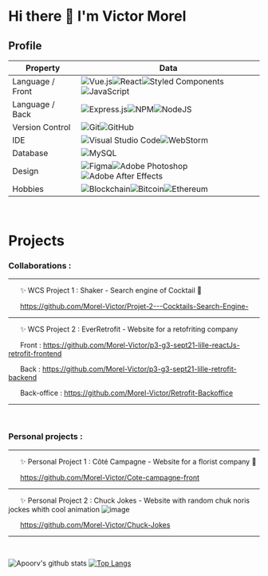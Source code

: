 # Hi there 👋 I'm Victor Morel 

## Profile
Property                 | Data  
-------------------------|------
Language / Front           |	![Vue.js](https://img.shields.io/badge/vuejs-%2335495e.svg?style=for-the-badge&logo=vuedotjs&logoColor=%234FC08D)![React](https://img.shields.io/badge/react-%2320232a.svg?style=for-the-badge&logo=react&logoColor=%2361DAFB)![Styled Components](https://img.shields.io/badge/styled--components-DB7093?style=for-the-badge&logo=styled-components&logoColor=white)![JavaScript](https://img.shields.io/badge/javascript-%23323330.svg?style=for-the-badge&logo=javascript&logoColor=%23F7DF1E)
Language / Back    |![Express.js](https://img.shields.io/badge/express.js-%23404d59.svg?style=for-the-badge&logo=express&logoColor=%2361DAFB)![NPM](https://img.shields.io/badge/NPM-%23000000.svg?style=for-the-badge&logo=npm&logoColor=white)![NodeJS](https://img.shields.io/badge/node.js-6DA55F?style=for-the-badge&logo=node.js&logoColor=white)
Version Control                 | ![Git](https://img.shields.io/badge/git-%23F05033.svg?style=for-the-badge&logo=git&logoColor=white)![GitHub](https://img.shields.io/badge/github-%23121011.svg?style=for-the-badge&logo=github&logoColor=white)
IDE | ![Visual Studio Code](https://img.shields.io/badge/Visual%20Studio%20Code-0078d7.svg?style=for-the-badge&logo=visual-studio-code&logoColor=white)![WebStorm](https://img.shields.io/badge/webstorm-143?style=for-the-badge&logo=webstorm&logoColor=white&color=black)
Database | ![MySQL](https://camo.githubusercontent.com/b46e59b09c063a31380646688a68018381767a7a206547c93f896df4643671e9/68747470733a2f2f696d672e736869656c64732e696f2f62616467652f6d7973716c2d2532333030303030662e7376673f7374796c653d666f722d7468652d6261646765266c6f676f3d6d7973716c266c6f676f436f6c6f723d7768697465)
Design | ![Figma](https://img.shields.io/badge/figma-%23F24E1E.svg?style=for-the-badge&logo=figma&logoColor=white)![Adobe Photoshop](https://img.shields.io/badge/adobe%20photoshop-%2331A8FF.svg?style=for-the-badge&logo=adobe%20photoshop&logoColor=white)![Adobe After Effects](https://img.shields.io/badge/Adobe%20After%20Effects-9999FF.svg?style=for-the-badge&logo=Adobe%20After%20Effects&logoColor=white)
Hobbies | ![Blockchain](https://img.shields.io/badge/Blockchain-2F3134?style=for-the-badge&logo=hyperledger&logoColor=white)![Bitcoin](https://img.shields.io/badge/Bitcoin-000?style=for-the-badge&logo=bitcoin&logoColor=white)![Ethereum](https://img.shields.io/badge/Ethereum-3C3C3D?style=for-the-badge&logo=Ethereum&logoColor=white)

&nbsp;

# Projects

### Collaborations :

-----------

&nbsp; &nbsp; &nbsp; ✨ WCS Project 1 : Shaker - Search engine of Cocktail 🍹

&nbsp; &nbsp; &nbsp; https://github.com/Morel-Victor/Projet-2---Cocktails-Search-Engine-

-----------

&nbsp; &nbsp; &nbsp; ✨ WCS Project 2 : EverRetrofit - Website for a retofriting company

&nbsp; &nbsp; &nbsp; Front : https://github.com/Morel-Victor/p3-g3-sept21-lille-reactJs-retrofit-frontend

&nbsp; &nbsp; &nbsp; Back : https://github.com/Morel-Victor/p3-g3-sept21-lille-retrofit-backend

&nbsp; &nbsp; &nbsp; Back-office : https://github.com/Morel-Victor/Retrofit-Backoffice

-----------

&nbsp;

### Personal projects :

-----------

&nbsp; &nbsp; &nbsp; ✨ Personal Project 1 : Côté Campagne - Website for a florist company 🌱

&nbsp; &nbsp; &nbsp; https://github.com/Morel-Victor/Cote-campagne-front

-----------

&nbsp; &nbsp; &nbsp; ✨ Personal Project 2 : Chuck Jokes - Website with random chuk noris jockes whith cool animation ![image](https://user-images.githubusercontent.com/69718187/143036530-e38b45bb-9974-4fae-9180-b1661ecea68e.png)

&nbsp; &nbsp; &nbsp; https://github.com/Morel-Victor/Chuck-Jokes 

-----------

&nbsp;

![Apoorv's github stats](https://github-readme-stats.vercel.app/api?username=morel-victor&show_icons=true&title_color=ffc857&icon_color=8ac926&text_color=daf7dc&bg_color=151515&hide=[%22stars%22])
[![Top Langs](https://github-readme-stats.vercel.app/api/top-langs/?username=morel-victor&layout=compact&text_color=daf7dc&bg_color=151515)](https://github.com/NacymeG/github-readme-stats)
